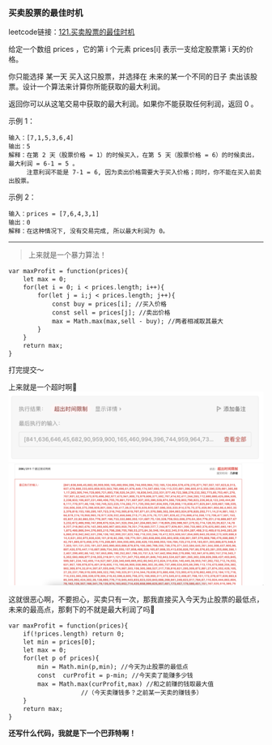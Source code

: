 ### 买卖股票的最佳时机

leetcode链接：[121.买卖股票的最佳时机](https://leetcode-cn.com/problems/best-time-to-buy-and-sell-stock/)
    
给定一个数组 prices ，它的第 i 个元素 prices[i] 表示一支给定股票第 i 天的价格。

你只能选择 某一天 买入这只股票，并选择在 未来的某一个不同的日子 卖出该股票。设计一个算法来计算你所能获取的最大利润。

返回你可以从这笔交易中获取的最大利润。如果你不能获取任何利润，返回 0 。

 

示例 1：
```
输入：[7,1,5,3,6,4]
输出：5
解释：在第 2 天（股票价格 = 1）的时候买入，在第 5 天（股票价格 = 6）的时候卖出，最大利润 = 6-1 = 5 。
     注意利润不能是 7-1 = 6, 因为卖出价格需要大于买入价格；同时，你不能在买入前卖出股票。
```
示例 2：
```
输入：prices = [7,6,4,3,1]
输出：0
解释：在这种情况下, 没有交易完成, 所以最大利润为 0。
```

---
>上来就是一个暴力算法！
```
var maxProfit = function(prices){
    let max = 0;
    for(let i = 0; i < prices.length; i++){
        for(let j = i;j < prices.length; j++){
            const buy = prices[i]; //买入价格
            const sell = prices[j]; //卖出价格
            max = Math.max(max,sell - buy); //两者相减取其最大
        }
    }
    return max; 
}
```
打完提交～

上来就是一个超时啊🤮
![](https://raw.githubusercontent.com/ZhaoSheng2000/imgBed/main/img/202203090956544.png)
![](https://raw.githubusercontent.com/ZhaoSheng2000/imgBed/main/img/202203090957779.png)

这就很恶心啊，不要担心，买卖只有一次，那我直接买入今天为止股票的最低点，未来的最高点，那剩下的不就是最大利润了吗👏

```
var maxProfit = function(prices){
    if(!prices.length) return 0;
    let min = prices[0];
    let max = 0;
    for(let p of prices){
        min = Math.min(p,min); //今天为止股票的最低点
        const  curProfit = p-min; //今天卖了能赚多少钱
        max = Math.max(curProfit,max) //和之前赚的钱取最大值
                    //（今天卖赚钱多？之前某一天卖的赚钱多）
    }
    return max;
}
```

**还写什么代码，我就是下一个巴菲特啊！**

